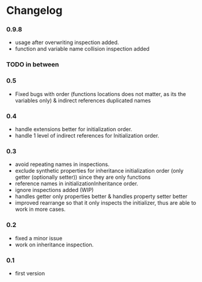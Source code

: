 # Changelog


### 0.9.8
- usage after overwriting inspection added.
- function and variable name collision inspection added

### TODO in between

### 0.5
- Fixed bugs with order (functions locations does not matter, as its the variables only) & indirect references duplicated names

### 0.4
- handle extensions better for initialization order.
- handle 1 level of indirect references for Initialization order.


### 0.3
- avoid repeating names in inspections.
- exclude synthetic properties for inheritance initialization order (only getter (optionally setter)) since they are only functions
- reference names in initializationInheritance order.
- ignore inspections added (WIP)
- handles getter only properties better & handles property setter better
- improved rearrange so that it only inspects the initializer, thus are able to work in more cases.


### 0.2
- fixed a minor issue
- work on inheritance inspection.

### 0.1
- first version